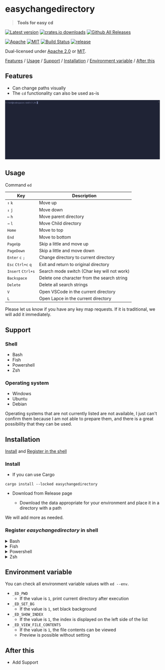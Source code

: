 # easychangedirectory

> **Tools for easy cd**

[![Latest version](https://img.shields.io/crates/v/easychangedirectory)](https://crates.io/crates/easychangedirectory)
[![crates.io downloads](https://img.shields.io/crates/d/easychangedirectory?label=downloads&style=flat-square)](https://crates.io/crates/easychangedirectory)
[![Github All Releases](https://img.shields.io/github/downloads/shsyss/easychangedirectory/total.svg)](https://github.com/shsyss/easychangedirectory/releases)

[![Apache](https://img.shields.io/badge/license-Apache%202.0-blue?style=flat-square)](LICENSE-APACHE)
[![MIT](https://img.shields.io/badge/license-MIT-blue?style=flat-square)](LICENSE-MIT)
[![Build Status](https://github.com/shsyss/easychangedirectory/actions/workflows/rust.yml/badge.svg)](https://github.com/shsyss/easychangedirectory/actions/workflows/rust.yml)
[![release](https://github.com/shsyss/easychangedirectory/actions/workflows/release.yml/badge.svg)](https://github.com/shsyss/easychangedirectory/actions/workflows/release.yml)

Dual-licensed under [Apache 2.0](LICENSE-APACHE) or [MIT](LICENSE-MIT).

[Features](#features) / [Usage](#usage) / [Support](#support) / [Installation](#installation) / [Environment variable](#environment-variable) / [After this](#after-this)

## Features

- Can change paths visually
- The `cd` functionality can also be used as-is

![demo](./assets/demo.gif)

## Usage

Command `ed`

| Key                | Description                                 |
| ------------------ | ------------------------------------------- |
| `↑` `k`            | Move up                                     |
| `↓` `j`            | Move down                                   |
| `←` `h`            | Move parent directory                       |
| `→` `l`            | Move Child directory                        |
| `Home`             | Move to top                                 |
| `End`              | Move to bottom                              |
| `PageUp`           | Skip a little and move up                   |
| `PageDown`         | Skip a little and move down                 |
| `Enter` `c` `;`    | Change directory to current directory       |
| `Esc` `Ctrl+c` `q` | Exit and return to original directory       |
| `Insert` `Ctrl+s`  | Search mode switch (Char key will not work) |
| `Backspace`        | Delete one character from the search string |
| `Delete`           | Delete all search strings                   |
| `V`                | Open VSCode in the current directory        |
| `L`                | Open Lapce in the current directory         |

Please let us know if you have any key map requests. If it is traditional, we will add it immediately.

## Support

### Shell

- Bash
- Fish
- Powershell
- Zsh

### Operating system

- Windows <!-- 11 -->
- Ubuntu <!-- 22.04 -->
- Debian <!-- 11.4 -->

Operating systems that are not currently listed are not available, I just can't confirm them because I am not able to prepare them, and there is a great possibility that they can be used.

## Installation

[Install](#install) and [Register in the shell](#register-easychangedirectory-in-shell)

### Install

- If you can use Cargo

```
cargo install --locked easychangedirectory
```

- Download from Release page

  - Download the data appropriate for your environment and place it in a directory with a path

We will add more as needed.

### Register **_easychangedirectory_** in shell

<details>
<summary>Bash</summary>

Add to `~/.bashrc` (Change as necessary)

```bash
eval "$(easychangedirectory --init bash)"
```

Run `. ~/.bashrc` as needed

</details>

<details>
<summary>Fish</summary>

Add to `~/.config/fish/config.fish` (Change as necessary)

```fish
easychangedirectory --init fish | source
```

Run `. ~/.config/fish/config.fish` as needed

</details>

<details>
<summary>Powershell</summary>

Add to the file found by `echo $profile`

```powershell
Invoke-Expression (& { (easychangedirectory --init powershell | Out-String) } )
```

Run `. $profile` as needed

</details>

<details>
<summary>Zsh</summary>

Add to `~/.zshrc` (Change as necessary)

```zsh
eval "$(easychangedirectory --init zsh)"
```

Run `. ~/.zshrc` as needed

</details>

## Environment variable

You can check all environment variable values with `ed --env`.

- `_ED_PWD`
  - If the value is `1`, print current directory after execution
- `_ED_SET_BG`
  - If the value is `1`, set black background
- `_ED_SHOW_INDEX`
  - If the value is `1`, the index is displayed on the left side of the list
- `_ED_VIEW_FILE_CONTENTS`
  - If the value is `1`, the file contents can be viewed
  - Preview is possible without setting

## After this

- Add Support
